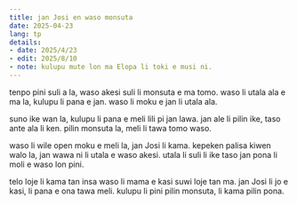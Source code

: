 ```yaml
---
title: jan Josi en waso monsuta
date: 2025-04-23
lang: tp
details:
- date: 2025/4/23
- edit: 2025/8/10
- note: kulupu mute lon ma Elopa li toki e musi ni.
---
```


tenpo pini suli a la, waso akesi suli li monsuta e ma tomo. waso li utala ala e ma la, kulupu li pana e jan. waso li moku e jan li utala ala.

suno ike wan la, kulupu li pana e meli lili pi jan lawa. jan ale li pilin ike, taso ante ala li ken. pilin monsuta la, meli li tawa tomo waso.

waso li wile open moku e meli la, jan Josi li kama. kepeken palisa kiwen walo la, jan wawa ni li utala e waso akesi. utala li suli li ike taso jan pona li moli e waso lon pini.

telo loje li kama tan insa waso li mama e kasi suwi loje tan ma. jan Josi li jo e kasi, li pana e ona tawa meli. kulupu li pini pilin monsuta, li kama pilin pona.

